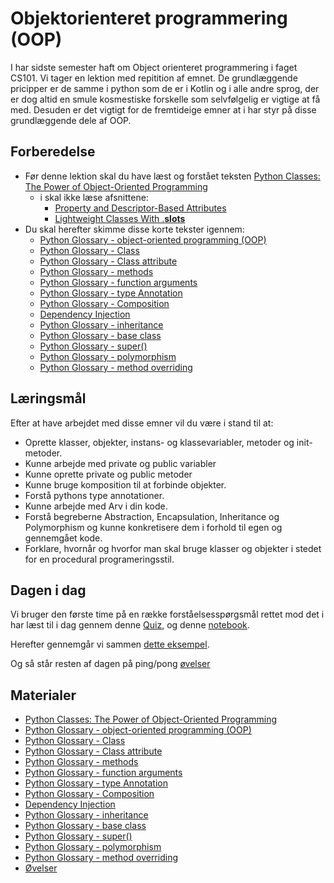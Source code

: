 # Objektorienteret programmering (OOP)
I har sidste semester haft om Object orienteret programmering i faget CS101. Vi tager en lektion med repitition af emnet. De grundlæggende pricipper er de samme i python som de er i Kotlin og i alle andre sprog, der er dog altid en smule kosmestiske forskelle som selvfølgelig er vigtige at få med. Desuden er det vigtigt for de fremtideige emner at i har styr på disse grundlæggende dele af OOP.    

## Forberedelse
<!--
* Før denne lektion skal du have læst og forstået teksten [Object-Oriented Programming (OOP) in Python 3](https://realpython.com/python3-object-oriented-programming/).
-->
* Før denne lektion skal du have læst og forstået teksten [Python Classes: The Power of Object-Oriented Programming](https://realpython.com/python-classes)
    * i skal ikke læse afsnittene:
        * [Property and Descriptor-Based Attributes](https://realpython.com/python-classes/#property-and-descriptor-based-attributes)
        * [Lightweight Classes With .__slots__](https://realpython.com/python-classes/#lightweight-classes-with-__slots__)
* Du skal herefter skimme disse korte tekster igennem:
    - [Python Glossary - object-oriented programming (OOP)](https://realpython.com/ref/glossary/oop/)
    - [Python Glossary - Class](https://realpython.com/ref/glossary/class/)
    - [Python Glossary - Class attribute](https://realpython.com/ref/glossary/attribute/)
    - [Python Glossary - methods](https://realpython.com/ref/glossary/method/)
    - [Python Glossary - function arguments](https://realpython.com/ref/glossary/argument/)
    - [Python Glossary - type Annotation](https://realpython.com/ref/glossary/annotation/)
    - [Python Glossary - Composition](https://realpython.com/ref/glossary/composition/)
    - [Dependency Injection](https://realpython.com/python-classes/#dependency-injection)
    - [Python Glossary - inheritance](https://realpython.com/ref/glossary/inheritance/)
    - [Python Glossary - base class](https://realpython.com/ref/glossary/base-class/)
    - [Python Glossary - super()](https://realpython.com/ref/builtin-functions/super/)
    - [Python Glossary - polymorphism](https://realpython.com/ref/glossary/polymorphism/)
    - [Python Glossary - method overriding](https://realpython.com/ref/glossary/method-overriding/)

## Læringsmål

Efter at have arbejdet med disse emner vil du være i stand til at:

- Oprette klasser, objekter, instans- og klassevariabler, metoder og init-metoder.
- Kunne arbejde med private og public variabler
- Kunne oprette private og public metoder
- Kunne bruge komposition til at forbinde objekter.
- Forstå pythons type annotationer.
- Kunne arbejde med Arv i din kode.
- Forstå begreberne Abstraction, Encapsulation, Inheritance og Polymorphism og kunne konkretisere dem i forhold til egen og gennemgået kode.
- Forklare, hvornår og hvorfor man skal bruge klasser og objekter i stedet for en procedural programeringsstil.

## Dagen i dag

Vi bruger den første time på en række forståelsesspørgsmål rettet mod det i har læst til i dag gennem denne [Quiz](https://realpython.com/quizzes/python-classes-oop/), og denne [notebook](notebook_quiz.ipynb).   

Herefter gennemgår vi sammen [dette eksempel](oop_basic_start.ipynb).    

Og så står resten af dagen på ping/pong [øvelser](exercises.md)

## Materialer
<!--
- [Object-Oriented Programming (OOP) in Python 3](https://realpython.com/python3-object-oriented-programming/)
-->
- [Python Classes: The Power of Object-Oriented Programming](https://realpython.com/python-classes)
- [Python Glossary - object-oriented programming (OOP)](https://realpython.com/ref/glossary/oop/)
- [Python Glossary - Class](https://realpython.com/ref/glossary/class/)
- [Python Glossary - Class attribute](https://realpython.com/ref/glossary/attribute/)
- [Python Glossary - methods](https://realpython.com/ref/glossary/method/)
- [Python Glossary - function arguments](https://realpython.com/ref/glossary/argument/)
- [Python Glossary - type Annotation](https://realpython.com/ref/glossary/annotation/)
- [Python Glossary - Composition](https://realpython.com/ref/glossary/composition/)
- [Dependency Injection](https://realpython.com/python-classes/#dependency-injection)
- [Python Glossary - inheritance](https://realpython.com/ref/glossary/inheritance/)
- [Python Glossary - base class](https://realpython.com/ref/glossary/base-class/)
- [Python Glossary - super()](https://realpython.com/ref/builtin-functions/super/)
- [Python Glossary - polymorphism](https://realpython.com/ref/glossary/polymorphism/)
- [Python Glossary - method overriding](https://realpython.com/ref/glossary/method-overriding/)
- [Øvelser](exercises.md)

